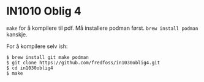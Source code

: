 # IN1010 Oblig 4

`make` for å kompilere til pdf. Må installere podman først. `brew install podman` kanskje.

For å kompilere selv ish:

```
$ brew install git make podman
$ git clone https://github.com/fredfoss/in1030oblig4.git
$ cd in1030oblig4
$ make
```

